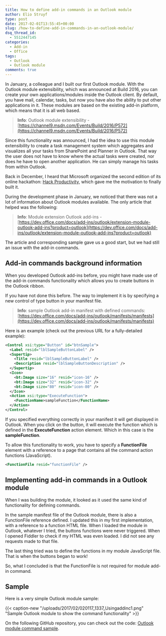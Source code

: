 ```yaml
---
title: How to define add-in commands in an Outlook module
author: Elio Struyf
type: post
date: 2017-02-01T13:55:45+00:00
slug: /how-to-define-add-in-commands-in-an-outlook-module/
dsq_thread_id:
  - 5512447145
categories:
  - Add-in
  - Office
tags:
  - Outlook
  - Outlook module
comments: true
---
```


In January, a colleague and I built our first Outlook module. With the Outlook module extensibility, which was announced at Build 2016, you can create your own applications/modules inside the Outlook client. By default, you have mail, calendar, tasks, but now you have also the ability to put other applications in it. These modules are based on the existing add-in platform, which means that it is all web based.

> **Info**: Outlook module extensibility - [https://channel9.msdn.com/Events/Build/2016/P572](https://channel9.msdn.com/Events/Build/2016/P572)

Since this functionality was announced, I had the idea to use this module extensibility to create a task management system which aggregates and visualizes all your tasks from SharePoint and Planner in Outlook. That way the user does not have to know where the actual tasks were created, nor does he have to open another application. He can simply manage his tasks from within Outlook.


Back in December, I heard that Microsoft organized the second edition of its online hackathon: [Hack Productivity](https://hackproductivity.devpost.com/), which gave me the motivation to finally built it.


During the development phase in January, we noticed that there was not a lot of information about Outlook modules available. The only article that helped was the following:


> **Info**: Module extension Outlook add-ins - [https://dev.office.com/docs/add-ins/outlook/extension-module-outlook-add-ins?product=outlook](https://dev.office.com/docs/add-ins/outlook/extension-module-outlook-add-ins?product=outlook)

The article and corresponding sample gave us a good start, but we had still an issue with the add-in commands.


## Add-in commands background information

When you developed Outlook add-ins before, you might have made use of the add-in commands functionality which allows you to create buttons in the Outlook ribbon.

If you have not done this before. The way to implement it is by specifying a new control of type button in your manifest file.

> **Info**: sample Outlook add-in manifest with defined commands: [https://dev.office.com/docs/add-ins/outlook/manifests/manifests](https://dev.office.com/docs/add-ins/outlook/manifests/manifests)

Here is an example (check out the previous URL for a fully-detailed example):

```xml
<Control xsi:type="Button" id="btnSample">
  <Label resid="lblSampleButtonLabel" />
  <Supertip>
    <Title resid="lblSampleButtonLabel" />
    <Description resid="lblSampleButtonDescription" />
  </Supertip>
  <Icon>
    <bt:Image size="16" resid="icon-16" />
    <bt:Image size="32" resid="icon-32" />
    <bt:Image size="80" resid="icon-80" />
  </Icon>
  <Action xsi:type="ExecuteFunction">
    <FunctionName>sampleFunction</FunctionName>
  </Action>
</Control>
```

If you specified everything correctly in your manifest it will get displayed in Outlook. When you click on the button, it will execute the function which is defined in the **ExecuteFunction** action element. Which in this case is the **sampleFunction**.

To allow this functionality to work, you have to specify a **FunctionFile** element with a reference to a page that contains all the command action functions (JavaScript).

```xml
<FunctionFile resid="functionFile" />
```


## Implementing add-in commands in a Outlook module

When I was building the module, it looked as it used the same kind of functionality for defining commands.

In the sample manifest file of the Outlook module, there is also a FunctionFile reference defined. I updated this in my first implementation, with a reference to a function HTML file. When I loaded the module in Outlook, whatever I tried, the buttons functions were never triggered. When I opened Fiddler to check if my HTML was even loaded. I did not see any requests made to that file.

The last thing tried was to define the functions in my module JavaScript file. That is when the buttons began to work!

So, what I concluded is that the FunctionFile is not required for module add-in command.

## Sample

Here is a very simple Outlook module sample:

{{< caption-new "/uploads/2017/02/020117_1337_Usingaddinc1.png" "Sample Outlook module to show the command functionality" >}}

On the following GitHub repository, you can check out the code: [Outlook module command sample](https://github.com/estruyf/OutlookModuleCommandSample).